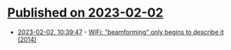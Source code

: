 # [Published on 2023-02-02](index.md)

* [2023-02-02, 10:39:47](https://news.ycombinator.com/item?id=34624795) - [WiFi: “beamforming” only begins to describe it (2014)](https://apenwarr.ca/log/20140801)
